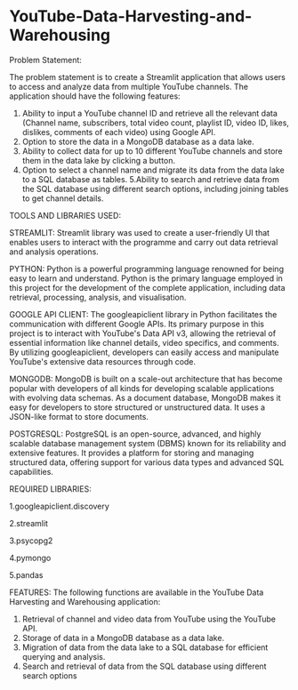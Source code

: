 # YouTube-Data-Harvesting-and-Warehousing

Problem Statement:

The problem statement is to create a Streamlit application that allows users to access and analyze data from multiple YouTube channels. The application should have the following features:
1.  Ability to input a YouTube channel ID and retrieve all the relevant data (Channel name, subscribers, total video count, playlist ID, video ID, likes, dislikes, comments of each video) using Google API.
2. Option to store the data in a MongoDB database as a data lake.
3. Ability to collect data for up to 10 different YouTube channels and store them in the data lake by clicking a button.
4. Option to select a channel name and migrate its data from the data lake to a SQL database as tables.
5.Ability to search and retrieve data from the SQL database using different search options, including joining tables to get channel details.


TOOLS AND LIBRARIES USED:

STREAMLIT: Streamlit library was used to create a user-friendly UI that enables users to interact with the programme and carry out data retrieval and analysis operations.

PYTHON: Python is a powerful programming language renowned for being easy to learn and understand. Python is the primary language employed in this project for the development of the complete application, including data retrieval, processing, analysis, and visualisation.

GOOGLE API CLIENT: The googleapiclient library in Python facilitates the communication with different Google APIs. Its primary purpose in this project is to interact with YouTube's Data API v3, allowing the retrieval of essential information like channel details, video specifics, and comments. By utilizing googleapiclient, developers can easily access and manipulate YouTube's extensive data resources through code.

MONGODB: MongoDB is built on a scale-out architecture that has become popular with developers of all kinds for developing scalable applications with evolving data schemas. As a document database, MongoDB makes it easy for developers to store structured or unstructured data. It uses a JSON-like format to store documents.

POSTGRESQL: PostgreSQL is an open-source, advanced, and highly scalable database management system (DBMS) known for its reliability and extensive features. It provides a platform for storing and managing structured data, offering support for various data types and advanced SQL capabilities.

REQUIRED LIBRARIES:

1.googleapiclient.discovery

2.streamlit

3.psycopg2

4.pymongo

5.pandas

FEATURES: 
The following functions are available in the YouTube Data Harvesting and Warehousing application: 

1. Retrieval of channel and video data from YouTube using the YouTube API.
2. Storage of data in a MongoDB database as a data lake.
3. Migration of data from the data lake to a SQL database for efficient querying and analysis.
4. Search and retrieval of data from the SQL database using different search options



